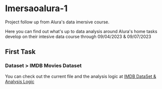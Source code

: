 # Imersaoalura-1
Project follow up from Alura's data imersive course. 

Here you can find out what's up to data analysis around Alura's home tasks develop on their intesive data course through 09/04/2023 & 09/07/2023

## First Task

### Dataset > IMDB Movies Dataset

You can check out the current file and the analysis logic at [IMDB DataSet & Analysis Logic](./Imersaoalura-1/Desafio1/.extensao)
